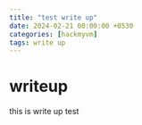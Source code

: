 ```yaml
---
title: "test write up"
date: 2024-02-21 00:00:00 +0530
categories: [hackmyvm]
tags: write up
---
```


# writeup

this is write up test